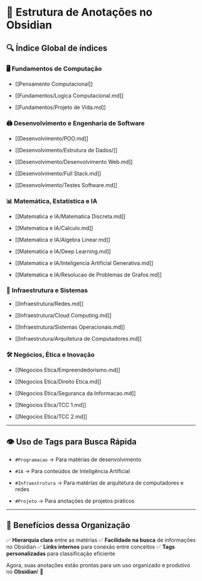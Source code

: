 # 📃 Estrutura de Anotações no Obsidian

## 🔍 Índice Global de índices

### 🖥️ Fundamentos de Computação

- [[Pensamento Computacional]]
    
- [[Fundamentos/Logica Computacional.md]]
    
- [[Fundamentos/Projeto de Vida.md]]
    

### 🖨 Desenvolvimento e Engenharia de Software

- [[Desenvolvimento/POO.md]]
    
- [[Desenvolvimento/Estrutura de Dados/]]
    
- [[Desenvolvimento/Desenvolvimento Web.md]]
    
- [[Desenvolvimento/Full Stack.md]]
    
- [[Desenvolvimento/Testes Software.md]]
    

### 📊 Matemática, Estatística e IA

- [[Matematica e IA/Matematica Discreta.md]]
    
- [[Matematica e IA/Calculo.md]]
    
- [[Matematica e IA/Algebra Linear.md]]
    
- [[Matematica e IA/Deep Learning.md]]
    
- [[Matematica e IA/Inteligencia Artificial Generativa.md]]
    
- [[Matematica e IA/Resolucao de Problemas de Grafos.md]]
    

### 🏢 Infraestrutura e Sistemas

- [[Infraestrutura/Redes.md]]
    
- [[Infraestrutura/Cloud Computing.md]]
    
- [[Infraestrutura/Sistemas Operacionais.md]]
    
- [[Infraestrutura/Arquitetura de Computadores.md]]
    

### 🛠️ Negócios, Ética e Inovação

- [[Negocios Etica/Empreendedorismo.md]]
    
- [[Negocios Etica/Direito Etica.md]]
    
- [[Negocios Etica/Seguranca da Informacao.md]]
    
- [[Negocios Etica/TCC 1.md]]
    
- [[Negocios Etica/TCC 2.md]]
    

---

## 👁️ Uso de Tags para Busca Rápida

- `#Programacao` → Para matérias de desenvolvimento
    
- `#IA` → Para conteúdos de Inteligência Artificial
    
- `#Infraestrutura` → Para matérias de arquitetura de computadores e redes
    
- `#Projeto` → Para anotações de projetos práticos
    

---

## 🎉 Benefícios dessa Organização

✅ **Hierarquia clara** entre as matérias ✅ **Facilidade na busca** de informações no Obsidian ✅ **Links internos** para conexão entre conceitos ✅ **Tags personalizadas** para classificação eficiente

Agora, suas anotações estão prontas para um uso organizado e produtivo no **Obsidian**! 🚀